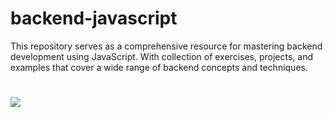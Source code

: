 # backend-javascript
This repository serves as a comprehensive resource for mastering backend development using JavaScript. With collection of exercises, projects, and examples that cover a wide range of backend concepts and techniques.
#
![](https://ucarecdn.com/e89e1f82-bdb3-4eff-aab7-b1a45f8b347e/)
